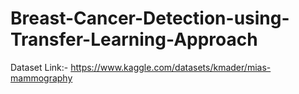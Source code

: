 # Breast-Cancer-Detection-using-Transfer-Learning-Approach

Dataset Link:- https://www.kaggle.com/datasets/kmader/mias-mammography
